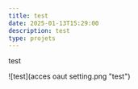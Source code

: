 ```yaml
---
title: test
date: 2025-01-13T15:29:00
description: test
type: projets
---
```

test

![test](acces oaut setting.png "test")
